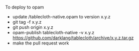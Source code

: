 To deploy to opam

- update /tablecloth-native.opam to version x.y.z
- git tag -f x.y.z
- git push origin x.y.z
- opam-publish tablecloth-native -v x.y.z https://github.com/darklang/tablecloth/archive/x.y.z.tar.gz
- make the pull request work
